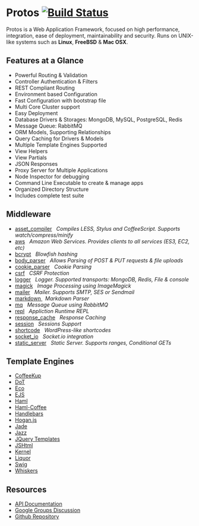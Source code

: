 # Protos [![Build Status](https://secure.travis-ci.org/derdesign/protos.png)](http://travis-ci.org/derdesign/protos)

Protos is a Web Application Framework, focused on high performance, integration, ease of 
deployment, maintainability and security. Runs on UNIX-like systems such as **Linux**, **FreeBSD** & **Mac OSX**.

## Features at a Glance

- Powerful Routing & Validation
- Controller Authentication & Filters
- REST Compliant Routing
- Environment based Configuration
- Fast Configuration with bootstrap file
- Multi Core Cluster support
- Easy Deployment
- Database Drivers & Storages: MongoDB, MySQL, PostgreSQL, Redis
- Message Queue: RabbitMQ
- ORM Models, Supporting Relationships
- Query Caching for Drivers & Models
- Multiple Template Engines Supported
- View Helpers
- View Partials
- JSON Responses
- Proxy Server for Multiple Applications
- Node Inspector for debugging
- Command Line Executable to create & manage apps
- Organized Directory Structure
- Includes complete test suite

## Middleware

- [asset_compiler](http://derdesign.github.com/protos/middleware#asset_compiler) &nbsp; *Compiles LESS, Stylus and CoffeeScript. Supports watch/compress/minify*
- [aws](http://derdesign.github.com/protos/middleware#aws) &nbsp; *Amazon Web Services. Provides clients to all services (ES3, EC2, etc)*
- [bcrypt](http://derdesign.github.com/protos/middleware#bcrypt) &nbsp; *Blowfish hashing*
- [body_parser](http://derdesign.github.com/protos/middleware#body_parser) &nbsp; *Allows Parsing of POST & PUT requests & file uploads*
- [cookie_parser](http://derdesign.github.com/protos/middleware#cookie_parser) &nbsp; *Cookie Parsing*
- [csrf](http://derdesign.github.com/protos/middleware#csrf) &nbsp; *CSRF Protection*
- [logger](http://derdesign.github.com/protos/middleware#logger) &nbsp; *Logger. Supported transports: MongoDB, Redis, File & console*
- [magick](http://derdesign.github.com/protos/middleware#magick) &nbsp; *Image Processing using ImageMagick*
- [mailer](http://derdesign.github.com/protos/middleware#mailer) &nbsp; *Mailer. Supports SMTP, SES or Sendmail*
- [ markdown ](http://derdesign.github.com/protos/middleware#markdown) &nbsp; *Markdown Parser*
- [mq](http://derdesign.github.com/protos/middleware#mq) &nbsp; *Message Queue using RabbitMQ*
- [repl](http://derdesign.github.com/protos/middleware#repl) &nbsp; *Appliction Runtime REPL*
- [response_cache](http://derdesign.github.com/protos/middleware#response_cache) &nbsp; *Response Caching*
- [session](http://derdesign.github.com/protos/middleware#session) &nbsp; *Sessions Support*
- [shortcode](http://derdesign.github.com/protos/middleware#shortcode) &nbsp; *WordPress-like shortcodes*
- [socket_io](http://derdesign.github.com/protos/middleware#socket_io) &nbsp; *Socket.io integration*
- [static_server](http://derdesign.github.com/protos/middleware#static_server) &nbsp; *Static Server. Supports ranges, Conditional GETs*

## Template Engines

- [CoffeeKup](https://github.com/mauricemach/coffeekup)
- [DoT](https://github.com/olado/doT)
- [Eco](https://github.com/sstephenson/eco)
- [EJS](https://github.com/visionmedia/ejs)
- [Haml](https://github.com/visionmedia/haml.js)
- [Haml-Coffee](https://github.com/9elements/haml-coffee)
- [Handlebars](https://github.com/wycats/handlebars.js)
- [Hogan.js](https://github.com/twitter/hogan.js)
- [Jade](https://github.com/visionmedia/jade)
- [Jazz](https://github.com/shinetech/jazz)
- [JQuery Templates](https://github.com/kof/node-jqtpl)
- [JSHtml](https://github.com/LuvDaSun/jshtml)
- [Kernel](https://github.com/c9/kernel)
- [Liquor](https://github.com/chjj/liquor)
- [Swig](https://github.com/paularmstrong/swig)
- [Whiskers](https://github.com/gsf/whiskers.js/tree)

## Resources

- [API Documentation](docs/index.html)
- [Google Groups Discussion](https://groups.google.com/group/protos-web-framework)
- [Github Repository](http://github.com/derdesign/protos)